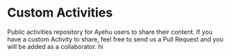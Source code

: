 # Custom Activities
Public activities repository for Ayehu users to share their content.
If you have a custom Activity to share, feel free to send us a Pull Request and you will be added as a collaborator.
hi
